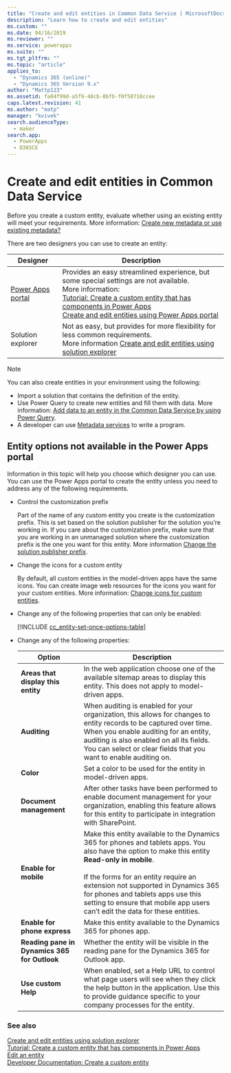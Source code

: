 ```yaml
---
title: "Create and edit entities in Common Data Service | MicrosoftDocs"
description: "Learn how to create and edit entities"
ms.custom: ""
ms.date: 04/16/2019
ms.reviewer: ""
ms.service: powerapps
ms.suite: ""
ms.tgt_pltfrm: ""
ms.topic: "article"
applies_to: 
  - "Dynamics 365 (online)"
  - "Dynamics 365 Version 9.x"
author: "Mattp123"
ms.assetid: fa04f99d-a5f9-48cb-8bfb-f0f50718ccee
caps.latest.revision: 41
ms.author: "matp"
manager: "kvivek"
search.audienceType: 
  - maker
search.app: 
  - PowerApps
  - D365CE
---
```

# Create and edit entities in Common Data Service

Before you create a custom entity, evaluate whether using an existing entity will meet your requirements. More information: [Create new metadata or use existing metadata?](create-edit-metadata.md#create-new-metadata-or-use-existing-metadata)

There are two designers you can use to create an entity:

|Designer| Description|
|--|--|
|[Power Apps portal](https://make.powerapps.com/?utm_source=padocs&utm_medium=linkinadoc&utm_campaign=referralsfromdoc)|Provides an easy streamlined experience, but some special settings are not available.<br />More information: <br />[Tutorial: Create a custom entity that has components in Power Apps](/powerapps/maker/common-data-service/create-custom-entity)<br />[Create and edit entities using Power Apps portal](create-edit-entities-portal.md)|
|Solution explorer|Not as easy, but provides for more flexibility for less common requirements. <br />More information [Create and edit entities using solution explorer](create-edit-entities-solution-explorer.md)|

> [!NOTE]
> You can also create entities in your environment using the following:
> - Import a solution that contains the definition of the entity.
> - Use Power Query to create new entities and fill them with data. More information: [Add data to an entity in the Common Data Service by using Power Query](/powerapps/maker/common-data-service/data-platform-cds-newentity-pq).
> - A developer can use [Metadata services](/powerapps/developer/common-data-service/use-web-services#metadata-services) to write a program.

## Entity options not available in the Power Apps portal

Information in this topic will help you choose which designer you can use. You can use the Power Apps portal to create the entity unless you need to address any of the following requirements.

- Control the customization prefix

  Part of the name of any custom entity you create is the customization prefix. This is set based on the solution publisher for the solution you’re working in. If you care about the customization prefix, make sure that you are working in an unmanaged solution where the customization prefix is the one you want for this entity. More information [Change the solution publisher prefix](change-solution-publisher-prefix.md).

- Change the icons for a custom entity

  By default, all custom entities in the model-driven apps have the same icons. You can create image web resources for the icons you want for your custom entities. More information:  [Change icons for custom entities](../model-driven-apps/change-custom-entity-icons.md). 

- Change any of the following properties that can only be enabled:

  [!INCLUDE [cc_entity-set-once-options-table](../../includes/cc_entity-set-once-options-table.md)]

- Change any of the following properties:

  |Option   |Description  |
  |---------|---------|
  |**Areas that display this entity**|In the web application choose one of the available sitemap areas to display this entity. This does not apply to model-driven apps.|
  |**Auditing**|When auditing is enabled for your organization, this allows for changes to entity records to be captured over time. When you enable auditing for an entity, auditing is also enabled on all its fields. You can select or clear fields that you want to enable auditing on.|
  |**Color**|Set a color to be used for the entity in model-driven apps.|
  |**Document management**|After other tasks have been performed to enable document management for your organization, enabling this feature allows for this entity to participate in integration with SharePoint. |
  |**Enable for mobile**|Make this entity available to the Dynamics 365 for phones and tablets apps. You also have the option to make this entity **Read-only in mobile**.<br /><br /> If the forms for an entity require an extension not supported in Dynamics 365 for phones and tablets apps use this setting to ensure that mobile app users can’t edit the data for these entities.|
  |**Enable for phone express**|Make this entity available to the Dynamics 365 for phones app.|
  |**Reading pane in Dynamics 365 for Outlook**|Whether the entity will be visible in the reading pane for the Dynamics 365 for Outlook app.|
  |**Use custom Help**|When enabled, set a Help URL to control what page users will see when they click the help button in the application. Use this to provide guidance specific to your company processes for the entity.|


### See also

[Create and edit entities using solution explorer](create-edit-entities-solution-explorer.md)<br />
[Tutorial: Create a custom entity that has components in Power Apps](/powerapps/maker/common-data-service/create-custom-entity)<br />
[Edit an entity](edit-entities.md)<br />
[Developer Documentation: Create a custom entity](/dynamics365/customer-engagement/developer/org-service/create-custom-entity)
